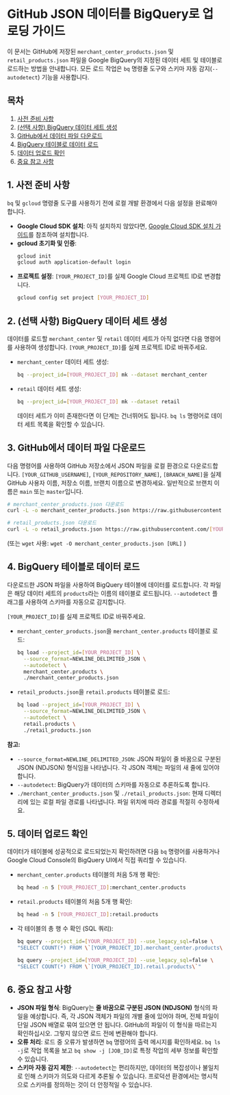# GitHub JSON 데이터를 BigQuery로 업로딩 가이드

이 문서는 GitHub에 저장된 `merchant_center_products.json` 및 `retail_products.json` 파일을 Google BigQuery의 지정된 데이터 세트 및 테이블로 로드하는 방법을 안내합니다. 모든 로드 작업은 `bq` 명령줄 도구와 스키마 자동 감지(`--autodetect`) 기능을 사용합니다.

## 목차

1.  [사전 준비 사항](#1-사전-준비-사항)
2.  [(선택 사항) BigQuery 데이터 세트 생성](#2-선택-사항-bigquery-데이터-세트-생성)
3.  [GitHub에서 데이터 파일 다운로드](#3-github에서-데이터-파일-다운로드)
4.  [BigQuery 테이블로 데이터 로드](#4-bigquery-테이블로-데이터-로드)
5.  [데이터 업로드 확인](#5-데이터-업로드-확인)
6.  [중요 참고 사항](#6-중요-참고-사항)

## 1. 사전 준비 사항

`bq` 및 `gcloud` 명령줄 도구를 사용하기 전에 로컬 개발 환경에서 다음 설정을 완료해야 합니다.

*   **Google Cloud SDK 설치**: 아직 설치하지 않았다면, [Google Cloud SDK 설치 가이드](https://cloud.google.com/sdk/docs/install)를 참조하여 설치합니다.
*   **gcloud 초기화 및 인증**:
    ```bash
    gcloud init
    gcloud auth application-default login
    ```
*   **프로젝트 설정**: `[YOUR_PROJECT_ID]`를 실제 Google Cloud 프로젝트 ID로 변경합니다.
    ```bash
    gcloud config set project [YOUR_PROJECT_ID]
    ```

## 2. (선택 사항) BigQuery 데이터 세트 생성

데이터를 로드할 `merchant_center` 및 `retail` 데이터 세트가 아직 없다면 다음 명령어를 사용하여 생성합니다. `[YOUR_PROJECT_ID]`를 실제 프로젝트 ID로 바꿔주세요.

*   `merchant_center` 데이터 세트 생성:
    ```bash
    bq --project_id=[YOUR_PROJECT_ID] mk --dataset merchant_center
    ```
*   `retail` 데이터 세트 생성:
    ```bash
    bq --project_id=[YOUR_PROJECT_ID] mk --dataset retail
    ```
    데이터 세트가 이미 존재한다면 이 단계는 건너뛰어도 됩니다. `bq ls` 명령어로 데이터 세트 목록을 확인할 수 있습니다.

## 3. GitHub에서 데이터 파일 다운로드

다음 명령어를 사용하여 GitHub 저장소에서 JSON 파일을 로컬 환경으로 다운로드합니다.
`[YOUR_GITHUB_USERNAME]`, `[YOUR_REPOSITORY_NAME]`, `[BRANCH_NAME]`을 실제 GitHub 사용자 이름, 저장소 이름, 브랜치 이름으로 변경하세요. 일반적으로 브랜치 이름은 `main` 또는 `master`입니다.

```bash
# merchant_center_products.json 다운로드
curl -L -o merchant_center_products.json https://raw.githubusercontent.com/[YOUR_GITHUB_USERNAME]/[YOUR_REPOSITORY_NAME]/[BRANCH_NAME]/merchant_center_products.json

# retail_products.json 다운로드
curl -L -o retail_products.json https://raw.githubusercontent.com/[YOUR_GITHUB_USERNAME]/[YOUR_REPOSITORY_NAME]/[BRANCH_NAME]/retail_products.json
```
(또는 `wget` 사용: `wget -O merchant_center_products.json [URL]` )

## 4. BigQuery 테이블로 데이터 로드

다운로드한 JSON 파일을 사용하여 BigQuery 테이블에 데이터를 로드합니다. 각 파일은 해당 데이터 세트의 `products`라는 이름의 테이블로 로드됩니다. `--autodetect` 플래그를 사용하여 스키마를 자동으로 감지합니다.

`[YOUR_PROJECT_ID]`를 실제 프로젝트 ID로 바꿔주세요.

*   `merchant_center_products.json`을 `merchant_center.products` 테이블로 로드:
    ```bash
    bq load --project_id=[YOUR_PROJECT_ID] \
      --source_format=NEWLINE_DELIMITED_JSON \
      --autodetect \
      merchant_center.products \
      ./merchant_center_products.json
    ```

*   `retail_products.json`을 `retail.products` 테이블로 로드:
    ```bash
    bq load --project_id=[YOUR_PROJECT_ID] \
      --source_format=NEWLINE_DELIMITED_JSON \
      --autodetect \
      retail.products \
      ./retail_products.json
    ```

**참고:**
*   `--source_format=NEWLINE_DELIMITED_JSON`: JSON 파일이 줄 바꿈으로 구분된 JSON (NDJSON) 형식임을 나타냅니다. 각 JSON 객체는 파일의 새 줄에 있어야 합니다.
*   `--autodetect`: BigQuery가 데이터의 스키마를 자동으로 추론하도록 합니다.
*   `./merchant_center_products.json` 및 `./retail_products.json`: 현재 디렉터리에 있는 로컬 파일 경로를 나타냅니다. 파일 위치에 따라 경로를 적절히 수정하세요.

## 5. 데이터 업로드 확인

데이터가 테이블에 성공적으로 로드되었는지 확인하려면 다음 `bq` 명령어를 사용하거나 Google Cloud Console의 BigQuery UI에서 직접 쿼리할 수 있습니다.

*   `merchant_center.products` 테이블의 처음 5개 행 확인:
    ```bash
    bq head -n 5 [YOUR_PROJECT_ID]:merchant_center.products
    ```
*   `retail.products` 테이블의 처음 5개 행 확인:
    ```bash
    bq head -n 5 [YOUR_PROJECT_ID]:retail.products
    ```

*   각 테이블의 총 행 수 확인 (SQL 쿼리):
    ```bash
    bq query --project_id=[YOUR_PROJECT_ID] --use_legacy_sql=false \
    "SELECT COUNT(*) FROM \`[YOUR_PROJECT_ID].merchant_center.products\`"

    bq query --project_id=[YOUR_PROJECT_ID] --use_legacy_sql=false \
    "SELECT COUNT(*) FROM \`[YOUR_PROJECT_ID].retail.products\`"
    ```

## 6. 중요 참고 사항

*   **JSON 파일 형식**: BigQuery는 **줄 바꿈으로 구분된 JSON (NDJSON)** 형식의 파일을 예상합니다. 즉, 각 JSON 객체가 파일의 개별 줄에 있어야 하며, 전체 파일이 단일 JSON 배열로 묶여 있으면 안 됩니다. GitHub의 파일이 이 형식을 따르는지 확인하십시오. 그렇지 않으면 로드 전에 변환해야 합니다.
*   **오류 처리**: 로드 중 오류가 발생하면 `bq` 명령어의 출력 메시지를 확인하세요. `bq ls -j`로 작업 목록을 보고 `bq show -j [JOB_ID]`로 특정 작업의 세부 정보를 확인할 수 있습니다.
*   **스키마 자동 감지 제한**: `--autodetect`는 편리하지만, 데이터의 복잡성이나 불일치로 인해 스키마가 의도와 다르게 추론될 수 있습니다. 프로덕션 환경에서는 명시적으로 스키마를 정의하는 것이 더 안정적일 수 있습니다.
